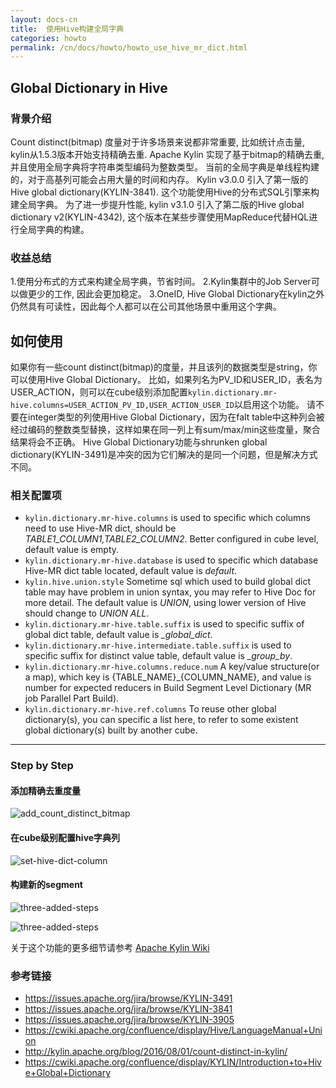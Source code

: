 ```yaml
---
layout: docs-cn
title:  使用Hive构建全局字典
categories: howto
permalink: /cn/docs/howto/howto_use_hive_mr_dict.html
---
```


## Global Dictionary in Hive

### 背景介绍
Count distinct(bitmap) 度量对于许多场景来说都非常重要, 比如统计点击量, kylin从1.5.3版本开始支持精确去重.
Apache Kylin 实现了基于bitmap的精确去重, 并且使用全局字典将字符串类型编码为整数类型。
当前的全局字典是单线程构建的，对于高基列可能会占用大量的时间和内存。
Kylin v3.0.0 引入了第一版的 Hive global dictionary(KYLIN-3841). 这个功能使用Hive的分布式SQL引擎来构建全局字典。
为了进一步提升性能, kylin v3.1.0 引入了第二版的Hive global dictionary v2(KYLIN-4342), 这个版本在某些步骤使用MapReduce代替HQL进行全局字典的构建。

### 收益总结
1.使用分布式的方式来构建全局字典，节省时间。
2.Kylin集群中的Job Server可以做更少的工作, 因此会更加稳定。
3.OneID, Hive Global Dictionary在kylin之外仍然具有可读性，因此每个人都可以在公司其他场景中重用这个字典。

## 如何使用
如果你有一些count distinct(bitmap)的度量，并且该列的数据类型是string，你可以使用Hive Global Dictionary。
比如，如果列名为PV_ID和USER_ID，表名为USER_ACTION，则可以在cube级别添加配置`kylin.dictionary.mr-hive.columns=USER_ACTION_PV_ID,USER_ACTION_USER_ID`以启用这个功能。
请不要在integer类型的列使用Hive Global Dictionary，因为在falt table中这种列会被经过编码的整数类型替换，这样如果在同一列上有sum/max/min这些度量，聚合结果将会不正确。
Hive Global Dictionary功能与shrunken global dictionary(KYLIN-3491)是冲突的因为它们解决的是同一个问题，但是解决方式不同。

### 相关配置项

- `kylin.dictionary.mr-hive.columns` is used to specific which columns need to use Hive-MR dict, should be *TABLE1_COLUMN1,TABLE2_COLUMN2*. Better configured in cube level, default value is empty.
- `kylin.dictionary.mr-hive.database` is used to specific which database Hive-MR dict table located, default value is *default*.
- `kylin.hive.union.style` Sometime sql which used to build global dict table may have problem in union syntax, you may refer to Hive Doc for more detail. The default value is *UNION*, using lower version of Hive should change to *UNION ALL*.
- `kylin.dictionary.mr-hive.table.suffix` is used to specific suffix of global dict table, default value is *_global_dict*.
- `kylin.dictionary.mr-hive.intermediate.table.suffix` is used to specific suffix for distinct value table, default value is *_group_by*.
- `kylin.dictionary.mr-hive.columns.reduce.num` A key/value structure(or a map), which key is {TABLE_NAME}_{COLUMN_NAME}, and value is number for expected reducers in Build Segment Level Dictionary (MR job Parallel Part Build).
- `kylin.dictionary.mr-hive.ref.columns` To reuse other global dictionary(s), you can specific a list here, to refer to some existent global dictionary(s) built by another cube.

----

### Step by Step

#### 添加精确去重度量

![add_count_distinct_bitmap](/images/Hive-Global-Dictionary/add-count-distinct.png)

#### 在cube级别配置hive字典列

![set-hive-dict-column](/images/Hive-Global-Dictionary/set-hive-dict-cloumn.png)

#### 构建新的segment

![three-added-steps](/images/Hive-Global-Dictionary/new-added-step-1.png)

![three-added-steps](/images/Hive-Global-Dictionary/new-added-step-2.png)

关于这个功能的更多细节请参考 [Apache Kylin Wiki](https://cwiki.apache.org/confluence/display/KYLIN/Introduction+to+Hive+Global+Dictionary)

### 参考链接

- https://issues.apache.org/jira/browse/KYLIN-3491
- https://issues.apache.org/jira/browse/KYLIN-3841
- https://issues.apache.org/jira/browse/KYLIN-3905
- https://cwiki.apache.org/confluence/display/Hive/LanguageManual+Union
- http://kylin.apache.org/blog/2016/08/01/count-distinct-in-kylin/
- https://cwiki.apache.org/confluence/display/KYLIN/Introduction+to+Hive+Global+Dictionary